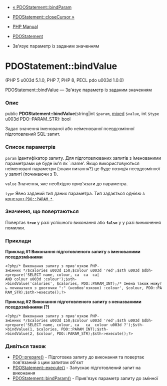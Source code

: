 - [« PDOStatement::bindParam](pdostatement.bindparam.md)
- [PDOStatement::closeCursor »](pdostatement.closecursor.md)

- [PHP Manual](index.md)
- [PDOStatement](class.pdostatement.md)
- Зв'язує параметр із заданим значенням

# PDOStatement::bindValue

(PHP 5 u003d 5.1.0, PHP 7, PHP 8, PECL pdo u003d 1.0.0)

PDOStatement::bindValue — Зв'язує параметр із заданим значенням

### Опис

public **PDOStatement::bindValue**(string\|int `$param`,
[mixed](language.types.declarations.md#language.types.declarations.mixed)
`$value`, int `$type` u003d PDO::PARAM_STR): bool

Задає значення іменованої або неіменованої псевдозмінної
підготовлений SQL-запит.

### Список параметрів

`param`
Ідентифікатор запиту. Для підготовлюваних запитів з
іменованими параметрами це буде ім'я як `:name'. Якщо використовуються
неіменовані параметри (знаки питання?) це буде позиція
псевдозмінної у запиті (починаючи з 1).

`value`
Значення, яке необхідно прив'язати до параметра.

`type`
Явно заданий тип даних параметра. Тип задається однією з [констант
`PDO::PARAM_*`](pdo.constants.md).

### Значення, що повертаються

Повертає **`true`** у разі успішного виконання або **`false`** у
у разі виникнення помилки.

### Приклади

**Приклад #1 Виконання підготовленого запиту з іменованими
псевдозмінними**

` <?php/* Виконання запиту з прив'язкою PHP-змінних */$calories u003d 150;$colour u003d 'red';$sth u003d $dbh->prepare('SELECT name, colour, ca  ca  ca| AND colour u003d :colour');$sth->bindValue('calories', $calories, PDO::PARAM_INT);/* Імена також можуть починатися з двоточки ":" (необов'язково) :colour', $colour, PDO::PARAM_STR);$sth->execute();?> `

**Приклад #2 Виконання підготовленого запиту з неназваними
псевдозмінними (?)**

` <?php/* Виконання запиту з прив'язкою PHP-змінних */$calories u003d 150;$colour u003d 'red';$sth u003d $dbh->prepare('SELECT name, colour, ca   ca  colour u003d ?');$sth->bindValue(1, $calories, PDO::PARAM_INT);$sth->bindValue(2, $colour, PDO::PARAM_STR);$sth->execute();?> `

### Дивіться також

- [PDO::prepare()](pdo.prepare.md) - Підготовка запиту до
виконання та повертає пов'язаний з цим запитом об'єкт
- [PDOStatement::execute()](pdostatement.execute.md) - Запускає
підготовлений запит на виконання
- [PDOStatement::bindParam()](pdostatement.bindparam.md) -
Прив'язує параметр запиту до змінної
